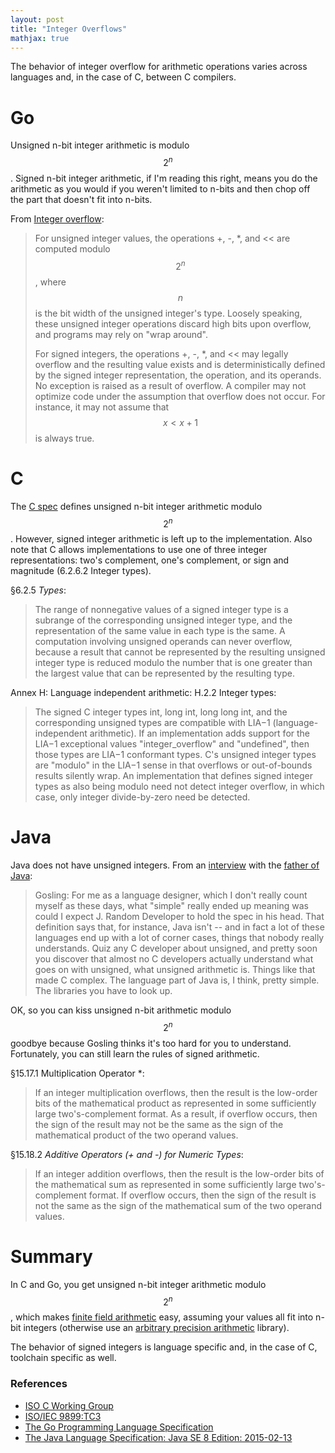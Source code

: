 ```yaml
---
layout: post
title: "Integer Overflows"
mathjax: true
---
```

The behavior of integer overflow for arithmetic operations varies across languages and, in the case of C,
between C compilers.

# Go

Unsigned n-bit integer arithmetic is modulo $$2^n$$. Signed n-bit integer arithmetic, if I'm reading this right, means
you do the arithmetic as you would if you weren't limited to n-bits and then chop off the part that doesn't fit into n-bits.

From [Integer overflow](https://golang.org/ref/spec#Integer_overflow):

> For unsigned integer values, the operations +, -, *, and &lt;&lt; are computed modulo $$2^n$$, where $$n$$ is the bit width of the unsigned integer's type. Loosely speaking, these unsigned integer operations discard high bits upon overflow, and programs may rely on "wrap around".
> 
> For signed integers, the operations +, -, *, and &lt;&lt; may legally overflow and the resulting value exists and is deterministically defined by the signed integer representation, the operation, and its operands. No exception is raised as a result of overflow. A compiler may not optimize code under the assumption that overflow does not occur. For instance, it may not assume that $$x < x + 1$$ is always true.

# C
The [C spec](http://www.open-std.org/jtc1/sc22/wg14/www/docs/n1256.pdf) defines unsigned n-bit integer arithmetic modulo $$2^n$$.
However, signed integer arithmetic is left up to the implementation. Also note that C allows implementations to use one of three
integer representations: two's complement, one's complement, or sign and magnitude (6.2.6.2 Integer types).

§6.2.5 *Types*:

> The range of nonnegative values of a signed integer type is a subrange of the corresponding unsigned integer type, and the representation of the same value in each type is the same. A computation involving unsigned operands can never overflow, because a result that cannot be represented by the resulting unsigned integer type is reduced modulo the number that is one greater than the largest value that can be represented by the resulting type.

Annex H: Language independent arithmetic: H.2.2 Integer types:

> The signed C integer types int, long int, long long int, and the corresponding unsigned types are compatible with LIA−1 (language-independent arithmetic). If an implementation adds support for the LIA−1 exceptional values "integer_overflow" and "undefined", then those types are LIA−1 conformant types. C's unsigned integer types are "modulo" in the LIA−1 sense in that overflows or out-of-bounds results silently wrap. An implementation that defines signed integer types as also being modulo need not detect integer overflow, in which case, only integer divide-by-zero need be detected.

# Java

Java does not have unsigned integers. From an [interview](http://www.gotw.ca/publications/c_family_interview.htm) with the
[father of Java](https://en.wikipedia.org/wiki/James_Gosling):

> Gosling: For me as a language designer, which I don't really count myself as these days, what "simple" really ended up meaning was could I expect J. Random Developer to hold the spec in his head. That definition says that, for instance, Java isn't -- and in fact a lot of these languages end up with a lot of corner cases, things that nobody really understands. Quiz any C developer about unsigned, and pretty soon you discover that almost no C developers actually understand what goes on with unsigned, what unsigned arithmetic is. Things like that made C complex. The language part of Java is, I think, pretty simple. The libraries you have to look up.

OK, so you can kiss unsigned n-bit arithmetic modulo $$2^n$$ goodbye because Gosling thinks it's too hard for you to understand. Fortunately,
you can still learn the rules of signed arithmetic.

§15.17.1 Multiplication Operator *:

> If an integer multiplication overflows, then the result is the low-order bits of the
> mathematical product as represented in some sufficiently large two's-complement
> format. As a result, if overflow occurs, then the sign of the result may not be the
> same as the sign of the mathematical product of the two operand values.

§15.18.2 *Additive Operators (+ and -) for Numeric Types*:

> If an integer addition overflows, then the result is the low-order bits of the
> mathematical sum as represented in some sufficiently large two's-complement
> format. If overflow occurs, then the sign of the result is not the same as the sign of
> the mathematical sum of the two operand values.

# Summary
In C and Go, you get unsigned n-bit integer arithmetic modulo $$2^n$$, which makes
[finite field arithmetic](https://en.wikipedia.org/wiki/Finite_field_arithmetic) easy, assuming
your values all fit into n-bit integers (otherwise use an [arbitrary precision arithmetic](https://en.wikipedia.org/wiki/Arbitrary-precision_arithmetic)
library).

The behavior of signed integers is language specific and, in the case of C, toolchain specific as well.

### References
* [ISO C Working Group](http://www.open-std.org/JTC1/SC22/WG14/)
* [ISO/IEC 9899:TC3](http://www.open-std.org/jtc1/sc22/wg14/www/docs/n1256.pdf)
* [The Go Programming Language Specification](https://golang.org/ref/spec)
* [The Java Language Specification: Java SE 8 Edition: 2015-02-13](https://docs.oracle.com/javase/specs/jls/se8/jls8.pdf)
